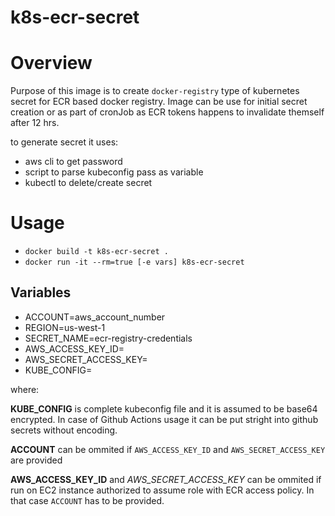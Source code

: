 k8s-ecr-secret
==============

# Overview

Purpose of this image is to create `docker-registry` type of kubernetes secret for ECR based docker registry. Image can be use for initial secret creation or as part of cronJob as ECR tokens happens to invalidate themself after 12 hrs.

to generate secret it uses:
  - aws cli to get password
  - script to parse kubeconfig pass as variable
  - kubectl to delete/create secret

# Usage

  - `docker build -t k8s-ecr-secret .`
  - `docker run -it --rm=true [-e vars] k8s-ecr-secret`

## Variables

  - ACCOUNT=aws_account_number
  -	REGION=us-west-1
  -	SECRET_NAME=ecr-registry-credentials
  -	AWS_ACCESS_KEY_ID=
  -	AWS_SECRET_ACCESS_KEY=
  -	KUBE_CONFIG=

where:

**KUBE_CONFIG** is complete kubeconfig file and it is assumed to be base64 encrypted. In case of Github Actions usage it can be put stright into github secrets without encoding.

**ACCOUNT** can be ommited if `AWS_ACCESS_KEY_ID` and `AWS_SECRET_ACCESS_KEY` are provided

**AWS_ACCESS_KEY_ID** and *AWS_SECRET_ACCESS_KEY* can be ommited if run on EC2 instance authorized to assume role with ECR access policy. In that case `ACCOUNT` has to be provided.

